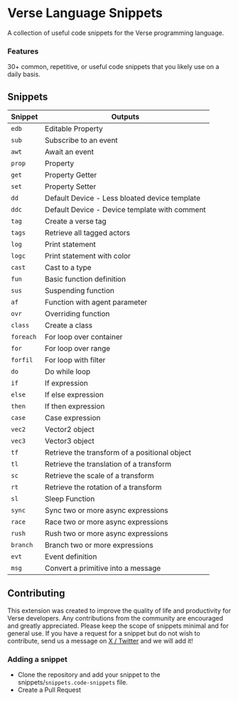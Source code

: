 # Verse Language Snippets

A collection of useful code snippets for the Verse programming language.

### Features

30+ common, repetitive, or useful code snippets that you likely use on a daily basis.

## Snippets

| Snippet   | Outputs                                       |
| --------- | --------------------------------------------- |
| `edb`     | Editable Property                             |
| `sub`     | Subscribe to an event                         |
| `awt`     | Await an event                                |
| `prop`    | Property                                      |
| `get`     | Property Getter                               |
| `set`     | Property Setter                               |
| `dd`      | Default Device - Less bloated device template |
| `ddc`     | Default Device - Device template with comment |
| `tag`     | Create a verse tag                            |
| `tags`    | Retrieve all tagged actors                    |
| `log`     | Print statement                               |
| `logc`    | Print statement with color                    |
| `cast`    | Cast to a type                                |
| `fun`     | Basic function definition                     |
| `sus`     | Suspending function                           |
| `af`      | Function with agent parameter                 |
| `ovr`     | Overriding function                           |
| `class`   | Create a class                                |
| `foreach` | For loop over container                       |
| `for`     | For loop over range                           |
| `forfil`  | For loop with filter                          |
| `do`      | Do while loop                                 |
| `if`      | If expression                                 |
| `else`    | If else expression                            |
| `then`    | If then expression                            |
| `case`    | Case expression                               |
| `vec2`    | Vector2 object                                |
| `vec3`    | Vector3 object                                |
| `tf`      | Retrieve the transform of a positional object |
| `tl`      | Retrieve the translation of a transform       |
| `sc`      | Retrieve the scale of a transform             |
| `rt`      | Retrieve the rotation of a transform          |
| `sl`      | Sleep Function                                |
| `sync`    | Sync two or more async expressions            |
| `race`    | Race two or more async expressions            |
| `rush`    | Rush two or more async expressions            |
| `branch`  | Branch two or more expressions                |
| `evt`     | Event definition                              |
| `msg`     | Convert a primitive into a message            |

## Contributing

This extension was created to improve the quality of life and productivity for Verse developers. Any contributions from the community are encouraged and greatly appreciated. Please keep the scope of snippets minimal and for general use. If you have a request for a snippet but do not wish to contribute, send us a message on [X / Twitter](https://twitter.com/BloomCx) and we will add it!

### Adding a snippet

- Clone the repository and add your snippet to the snippets/`snippets.code-snippets` file.
- Create a Pull Request
